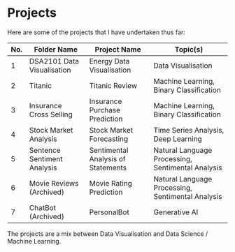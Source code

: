 # Projects

Here are some of the projects that I have undertaken thus far:

| No. | Folder Name                    | Project Name                       | Topic(s)                                          |
|-----|--------------------------------|------------------------------------|---------------------------------------------------|
| 1   | DSA2101 Data Visualisation     | Energy Data Visualisation          | Data Visualisation                                |
| 2   | Titanic                        | Titanic Review                     | Machine Learning, Binary Classification           |
| 3   | Insurance Cross Selling        | Insurance Purchase Prediction      | Machine Learning, Binary Classification           |
| 4   | Stock Market Analysis          | Stock Market Forecasting           | Time Series Analysis, Deep Learning               |
| 5   | Sentence Sentiment Analysis    | Sentimental Analysis of Statements | Natural Language Processing, Sentimental Analysis |
| 6   | Movie Reviews (Archived)       | Movie Rating Prediction            | Natural Language Processing, Sentimental Analysis |
| 7   | ChatBot (Archived)             | PersonalBot                        | Generative AI                                     |

The projects are a mix between Data Visualisation and Data Science / Machine Learning.

